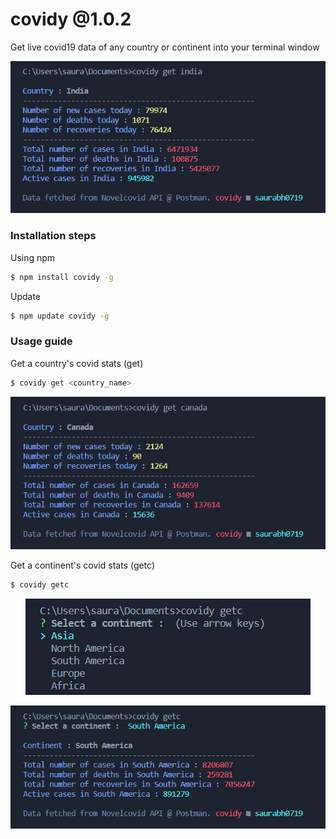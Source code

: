 # covidy @1.0.2

Get live covid19 data of any country or continent into your terminal window 

<p align="center">
<img src="india.PNG"/>
  </p>

### Installation steps
Using npm 
```sh
$ npm install covidy -g
```
Update 
```sh
$ npm update covidy -g
```

### Usage guide
Get a country's covid stats (get)
```sh
$ covidy get <country_name>
```
<p align="center">
<img src="canada.PNG"/>
  </p>

Get a continent's covid stats (getc)
```sh
$ covidy getc
```
<p align="center">
<img src="options.PNG"/>
  </p>
<p align="center">
<img src="southamerica.PNG"/>
  </p>